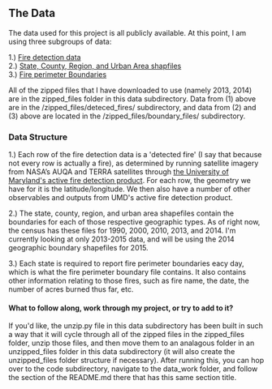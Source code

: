 ## The Data

The data used for this project is all publicly available. At this point, I am using three subgroups of data: 

1.) [Fire detection data](http://firemapper.sc.egov.usda.gov/gisdata.php)  
2.) [State, County, Region, and Urban Area shapfiles](https://www.census.gov/geo/maps-data/data/tiger-cart-boundary.html)  
3.) [Fire perimeter Boundaries](http://rmgsc.cr.usgs.gov/outgoing/GeoMAC/historic_fire_data/)  

All of the zipped files that I have downloaded to use (namely 2013, 2014) are in the zipped_files folder
in this data subdirectory. Data from (1) above are in the /zipped_files/deteced_fires/ subdirectory, and data from (2) and (3) above are located in the /zipped_files/boundary_files/ subdirectory. 

### Data Structure

1.) Each row of the fire detection data is a 'detected fire' (I say that because not every row is actually a fire), as determined by running satellite imagery from NASA’s AUQA and TERRA satellites through [the University of Maryland's active fire detection product](http://modis-fire.umd.edu/pages/ActiveFire.php). For each row, the geometry we have for it is the latitude/longitude. We then also have a number of other observables and outputs from UMD's active fire detection product. 

2.) The state, county, region, and urban area shapefiles contain the boundaries for each of those respective geographic types. As of right now, the census has these files for 1990, 2000, 2010, 2013, and 2014. I'm currently looking at only 2013-2015 data, and will be using the 2014 geographic boundary shapefiles for 2015.
      
3.) Each state is required to report fire perimeter boundaries eacy day, which is what the fire perimeter boundary file contains. It also contains other information relating to those fires, such as fire name, the date, the number of acres burned thus far, etc. 

#### What to follow along, work through my project, or try to add to it?

If you'd like, the unzip.py file in this data subdirectory has been built in such a way that it will 
cycle through all of the zipped files in the zipped_files folder, unzip those files, and then move them to an analagous folder in an unzipped_files folder in this data subdirectory (it will also create the unzipped_files folder structure if necessary). After running this, you can hop over to the code subdirectory, navigate to the data_work folder, and follow the section of the README.md there that has this same section title. 